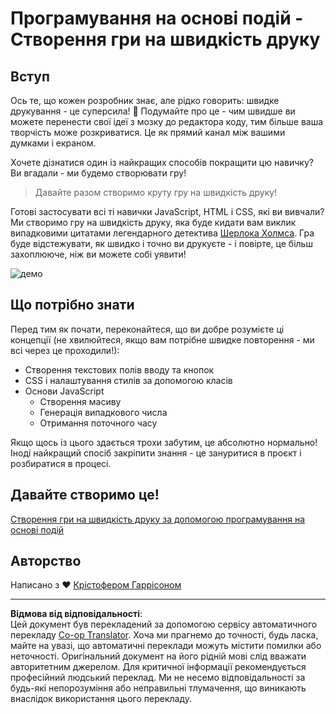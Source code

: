 <!--
CO_OP_TRANSLATOR_METADATA:
{
  "original_hash": "5adea7059676fcdb1b546ccd54c956c2",
  "translation_date": "2025-10-24T15:53:29+00:00",
  "source_file": "4-typing-game/README.md",
  "language_code": "uk"
}
-->
# Програмування на основі подій - Створення гри на швидкість друку

## Вступ

Ось те, що кожен розробник знає, але рідко говорить: швидке друкування - це суперсила! 🚀 Подумайте про це - чим швидше ви можете перенести свої ідеї з мозку до редактора коду, тим більше ваша творчість може розкриватися. Це як прямий канал між вашими думками і екраном.

Хочете дізнатися один із найкращих способів покращити цю навичку? Ви вгадали - ми будемо створювати гру!

> Давайте разом створимо круту гру на швидкість друку!

Готові застосувати всі ті навички JavaScript, HTML і CSS, які ви вивчали? Ми створимо гру на швидкість друку, яка буде кидати вам виклик випадковими цитатами легендарного детектива [Шерлока Холмса](https://uk.wikipedia.org/wiki/%D0%A8%D0%B5%D1%80%D0%BB%D0%BE%D0%BA_%D0%A5%D0%BE%D0%BB%D0%BC%D1%81). Гра буде відстежувати, як швидко і точно ви друкуєте - і повірте, це більш захоплююче, ніж ви можете собі уявити!

![демо](../../../4-typing-game/images/demo.gif)

## Що потрібно знати

Перед тим як почати, переконайтеся, що ви добре розумієте ці концепції (не хвилюйтеся, якщо вам потрібне швидке повторення - ми всі через це проходили!):

- Створення текстових полів вводу та кнопок
- CSS і налаштування стилів за допомогою класів  
- Основи JavaScript
  - Створення масиву
  - Генерація випадкового числа
  - Отримання поточного часу

Якщо щось із цього здається трохи забутим, це абсолютно нормально! Іноді найкращий спосіб закріпити знання - це зануритися в проєкт і розбиратися в процесі.

## Давайте створимо це!

[Створення гри на швидкість друку за допомогою програмування на основі подій](./typing-game/README.md)

## Авторство

Написано з ♥️ [Крістофером Гаррісоном](http://www.twitter.com/geektrainer)

---

**Відмова від відповідальності**:  
Цей документ був перекладений за допомогою сервісу автоматичного перекладу [Co-op Translator](https://github.com/Azure/co-op-translator). Хоча ми прагнемо до точності, будь ласка, майте на увазі, що автоматичні переклади можуть містити помилки або неточності. Оригінальний документ на його рідній мові слід вважати авторитетним джерелом. Для критичної інформації рекомендується професійний людський переклад. Ми не несемо відповідальності за будь-які непорозуміння або неправильні тлумачення, що виникають внаслідок використання цього перекладу.